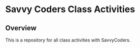 # Savvy Coders Class Activities

## Overview

This is a repository for all class activities with SavvyCoders.

